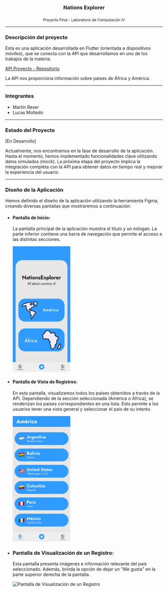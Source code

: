 ### <p align="center">Nations Explorer</p>

<p  align="center"><sub>Proyecto Final - Laboratorio de Computación IV</sub></p>

<hr></hr>

### Descripción del proyecto

Esta es una aplicación desarrollada en Flutter (orientada a dispositivos móviles), que se conecta con la API que desarrollamos en uno de los trabajos de la materia.

[API Proyecto - Repositorio](https://github.com/Lucas0356/API-Express.js-LABO-IV)

La API nos proporciona información sobre países de África y América.

<hr></hr>

### Integrantes 

- Martín Reser
- Lucas Moltedo

<hr></hr>

### Estado del Proyecto

[En Desarrollo]

Actualmente, nos encontramos en la fase de desarrollo de la aplicación. Hasta el momento, hemos implementado funcionalidades clave utilizando datos simulados (mock). La próxima etapa del proyecto implica la integración completa con la API para obtener datos en tiempo real y mejorar la experiencia del usuario.

<hr></hr>

### Diseño de la Aplicación

Hemos definido el diseño de la aplicación utilizando la herramienta Figma, creando diversas pantallas que mostraremos a continuación:

- #### Pantalla de Inicio:

  La pantalla principal de la aplicación muestra el título y un eslogan. La parte inferior contiene una barra de navegación que permite el acceso a las distintas secciones.
  
  <img src="/design/pantalla_home.png" alt="Pantalla de Inicio" height="400">

- #### Pantalla de Vista de Registros:

  En esta pantalla, visualizamos todos los países obtenidos a través de la API. Dependiendo de la sección seleccionada (América o África), se renderizan los países correspondientes en una lista. Esto permite a      los usuarios tener una vista general y seleccionar el país de su interés.

  <img src="/design/pantalla_continent_view.png" alt="Pantalla de Vista de Registros" height="400">

- ### Pantalla de Visualización de un Registro:

  Esta pantalla presenta imágenes e información relevante del país seleccionado. Además, brinda la opción de dejar un "Me gusta" en la parte superior derecha de la pantalla.

  <img src="/design/pantalla_detalles_país.png" alt="Pantalla de Visualización de un Registro" height="400">
